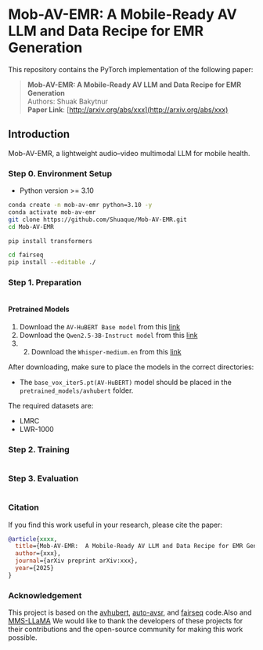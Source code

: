# Mob-AV-EMR:  A Mobile-Ready AV LLM and Data Recipe for EMR Generation

This repository contains the PyTorch implementation of the following paper:
> **Mob-AV-EMR:  A Mobile-Ready AV LLM and Data Recipe for EMR Generation**<be>
><br>
> Authors: Shuak Bakytnur<br>
> **Paper Link**: [http://arxiv.org/abs/xxx](http://arxiv.org/abs/xxx)

## Introduction
Mob-AV-EMR, a lightweight audio–video
multimodal LLM for mobile health.
<!-- <div align="center"><img width="90%" src="image.png?raw=true" /></div> -->

### Step 0. Environment Setup
- Python version >= 3.10
```bash
conda create -n mob-av-emr python=3.10 -y
conda activate mob-av-emr
git clone https://github.com/Shuaque/Mob-AV-EMR.git
cd Mob-AV-EMR
```
```bash
pip install transformers

cd fairseq
pip install --editable ./
```

### Step 1. Preparation
```bash

```
#### Pretrained Models
1. Download the ```AV-HuBERT Base model``` from this [link](https://github.com/facebookresearch/av_hubert) 
2. Download the ```Qwen2.5-3B-Instruct model``` from this [link](https://huggingface.co/Qwen/Qwen2.5-3B-Instruct)
3. 2. Download the ```Whisper-medium.en``` from this [link](https://huggingface.co/openai/whisper-medium.en) 

After downloading, make sure to place the models in the correct directories:
- The `base_vox_iter5.pt(AV-HuBERT)` model should be placed in the `pretrained_models/avhubert` folder.

The required datasets are:
- LMRC
- LWR-1000


### Step 2. Training
```bash

```


### Step 3. Evaluation
```bash

```


### Citation
If you find this work useful in your research, please cite the paper:

```bibtex
@article{xxxx,
  title={Mob-AV-EMR:  A Mobile-Ready AV LLM and Data Recipe for EMR Generation},
  author={xxx},
  journal={arXiv preprint arXiv:xxx},
  year={2025}
}
```

### Acknowledgement
This project is based on the [avhubert](https://github.com/facebookresearch/av_hubert), [auto-avsr](https://github.com/mpc001/auto_avsr), and [fairseq](https://github.com/facebookresearch/fairseq) code.Also and [MMS-LLaMA](https://github.com/JeongHun0716/MMS-LLaMA.git) We would like to thank the developers of these projects for their contributions and the open-source community for making this work possible.